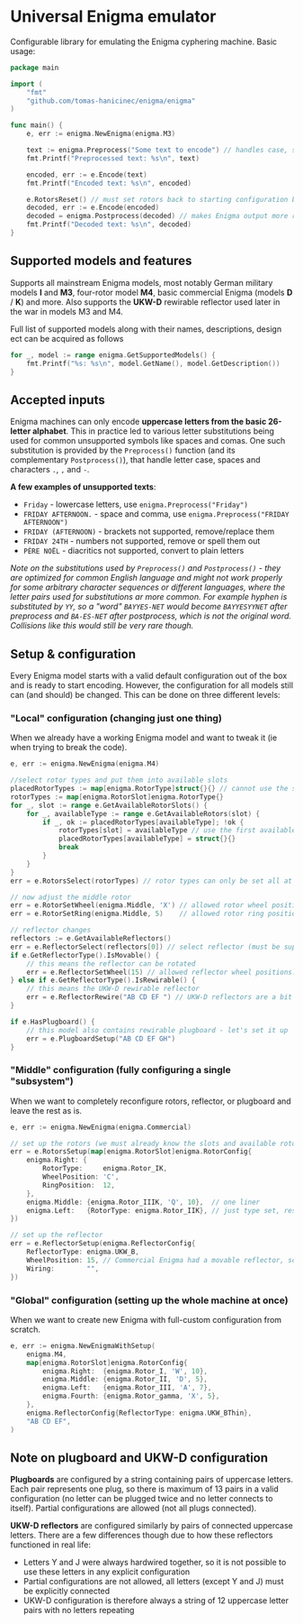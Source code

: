 # Universal Enigma emulator

Configurable library for emulating the Enigma cyphering machine. Basic usage:

```go
package main

import (
	"fmt"
	"github.com/tomas-hanicinec/enigma/enigma"
)

func main() {
	e, err := enigma.NewEnigma(enigma.M3)

	text := enigma.Preprocess("Some text to encode") // handles case, spaces, ...
	fmt.Printf("Preprocessed text: %s\n", text)

	encoded, err := e.Encode(text)
	fmt.Printf("Encoded text: %s\n", encoded)

	e.RotorsReset() // must set rotors back to starting configuration before decoding
	decoded, err := e.Encode(encoded)
	decoded = enigma.Postprocess(decoded) // makes Enigma output more readable
	fmt.Printf("Decoded text: %s\n", decoded)
}
```

## Supported models and features

Supports all mainstream Enigma models, most notably German military models **I** and **M3**, four-rotor model **M4**, basic commercial Enigma (models **D** / **K**) and more. Also supports the **UKW-D** rewirable reflector used later in the war in models M3 and M4.

Full list of supported models along with their names, descriptions, design ect can be acquired as follows
```go
for _, model := range enigma.GetSupportedModels() {
	fmt.Printf("%s: %s\n", model.GetName(), model.GetDescription())
}
```

## Accepted inputs

Enigma machines can only encode **uppercase letters from the basic 26-letter alphabet**. This in practice led to various letter substitutions being used for common unsupported symbols like spaces and comas. One such substitution is provided by the `Preprocess()` function (and its complementary `Postprocess()`), that handle letter case, spaces and characters `.`, `,` and `-`.

**A few examples of unsupported texts**:
* `Friday` - lowercase letters, use `enigma.Preprocess("Friday")`
* `FRIDAY AFTERNOON.` - space and comma, use `enigma.Preprocess("FRIDAY AFTERNOON")`
* `FRIDAY (AFTERNOON)` - brackets not supported, remove/replace them
* `FRIDAY 24TH` - numbers not supported, remove or spell them out
* `PÈRE NOËL` - diacritics not supported, convert to plain letters

*Note on the substitutions used by `Preprocess()` and `Postprocess()` - they are optimized for common English language and might not work properly for some arbitrary character sequences or different languages, where the letter pairs used for substitutions ar more common. For example hyphen is substituted by `YY`, so a "word" `BAYYES-NET` would become `BAYYESYYNET` after preprocess and `BA-ES-NET` after postprocess, which is not the original word. Collisions like this would still be very rare though.*

## Setup & configuration

Every Enigma model starts with a valid default configuration out of the box and is ready to start encoding. However, the configuration for all models still can (and should) be changed. This can be done on three different levels:

### "Local" configuration (changing just one thing)
When we already have a working Enigma model and want to tweak it (ie when trying to break the code).
```go
e, err := enigma.NewEnigma(enigma.M4)

//select rotor types and put them into available slots
placedRotorTypes := map[enigma.RotorType]struct{}{} // cannot use the same rotor type twice
rotorTypes := map[enigma.RotorSlot]enigma.RotorType{}
for _, slot := range e.GetAvailableRotorSlots() {
	for _, availableType := range e.GetAvailableRotors(slot) {
		if _, ok := placedRotorTypes[availableType]; !ok {
			rotorTypes[slot] = availableType // use the first available unused rotor type
			placedRotorTypes[availableType] = struct{}{}
			break
		}
	}
}
err = e.RotorsSelect(rotorTypes) // rotor types can only be set all at once

// now adjust the middle rotor
err = e.RotorSetWheel(enigma.Middle, 'X') // allowed rotor wheel positions: A-Z
err = e.RotorSetRing(enigma.Middle, 5)    // allowed rotor ring positions: 1-26

// reflector changes
reflectors := e.GetAvailableReflectors()
err = e.ReflectorSelect(reflectors[0]) // select reflector (must be supported by the current model)
if e.GetReflectorType().IsMovable() {
    // this means the reflector can be rotated 
	err = e.ReflectorSetWheel(15) // allowed reflector wheel positions: 1-26
} else if e.GetReflectorType().IsRewirable() {
	// this means the UKW-D rewirable reflector 
	err = e.ReflectorRewire("AB CD EF ") // UKW-D reflectors are a bit special - see the note bellow
}

if e.HasPlugboard() {
    // this model also contains rewirable plugboard - let's set it up
    err = e.PlugboardSetup("AB CD EF GH")
}
```

### "Middle" configuration (fully configuring a single "subsystem")
When we want to completely reconfigure rotors, reflector, or plugboard and leave the rest as is.
```go
e, err := enigma.NewEnigma(enigma.Commercial)

// set up the rotors (we must already know the slots and available rotors for the current model)
err = e.RotorsSetup(map[enigma.RotorSlot]enigma.RotorConfig{
    enigma.Right: {
        RotorType:     enigma.Rotor_IK,
        WheelPosition: 'C',
        RingPosition:  12,
    },
    enigma.Middle: {enigma.Rotor_IIIK, 'Q', 10},  // one liner
    enigma.Left:   {RotorType: enigma.Rotor_IIK}, // just type set, rest is on default
})

// set up the reflector
err = e.ReflectorSetup(enigma.ReflectorConfig{
    ReflectorType: enigma.UKW_B,
    WheelPosition: 15, // Commercial Enigma had a movable reflector, so ok to set position
    Wiring:        "",
})
```
### "Global" configuration (setting up the whole machine at once)
When we want to create new Enigma with full-custom configuration from scratch.
```go
e, err := enigma.NewEnigmaWithSetup(
    enigma.M4,
    map[enigma.RotorSlot]enigma.RotorConfig{
        enigma.Right:  {enigma.Rotor_I, 'W', 10},
        enigma.Middle: {enigma.Rotor_II, 'D', 5},
        enigma.Left:   {enigma.Rotor_III, 'A', 7},
        enigma.Fourth: {enigma.Rotor_gamma, 'X', 5},
    },
    enigma.ReflectorConfig{ReflectorType: enigma.UKW_BThin},
    "AB CD EF",
)
```

## Note on plugboard and UKW-D configuration

**Plugboards** are configured by a string containing pairs of uppercase letters. Each pair represents one plug, so there is maximum of 13 pairs in a valid configuration (no letter can be plugged twice and no letter connects to itself). Partial configurations are allowed (not all plugs connected).

**UKW-D reflectors** are configured similarly by pairs of connected uppercase letters. There are a few differences though due to how these reflectors functioned in real life:
* Letters Y and J were always hardwired together, so it is not possible to use these letters in any explicit configuration
* Partial configurations are not allowed, all letters (except Y and J) must be explicitly connected
* UKW-D configuration is therefore always a string of 12 uppercase letter pairs with no letters repeating

